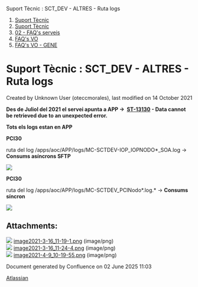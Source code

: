 Suport Tècnic : SCT\_DEV - ALTRES - Ruta logs  

1.  [Suport Tècnic](index.md)
2.  [Suport Tècnic](13893782.md)
3.  [02 - FAQ's serveis](26313393.md)
4.  [FAQ's VO](28705575.md)
5.  [FAQ's VO - GENE](28705577.md)

Suport Tècnic : SCT\_DEV - ALTRES - Ruta logs
=============================================

Created by Unknown User (oteccmorales), last modified on 14 October 2021

**Des de Juliol del 2021 el servei apunta a APP →  [ST-13130](https://contacte.aoc.cat/browse/ST-13130?src=confmacro) - Data cannot be retrieved due to an unexpected error.**

  

**Tots els logs estan en APP**

  

  

**PCI30**

ruta del log /apps/aoc/APP/logs/MC-SCTDEV-IOP\_IOPNODO\*\_SOA.log → **Consums asíncrons SFTP** 

  

![](attachments/30868564/41522388.png)

**PCI30**

ruta del log /apps/aoc/APP/logs/MC-SCTDEV\_PCINodo\*.log.\* → **Consums síncron**

**![](attachments/30868564/41522114.png)**

  

Attachments:
------------

![](images/icons/bullet_blue.gif) [image2021-3-16\_11-19-1.png](attachments/30868564/41522113.png) (image/png)  
![](images/icons/bullet_blue.gif) [image2021-3-16\_11-24-4.png](attachments/30868564/41522114.png) (image/png)  
![](images/icons/bullet_blue.gif) [image2021-4-9\_10-19-55.png](attachments/30868564/41522388.png) (image/png)  

Document generated by Confluence on 02 June 2025 11:03

[Atlassian](http://www.atlassian.com/)